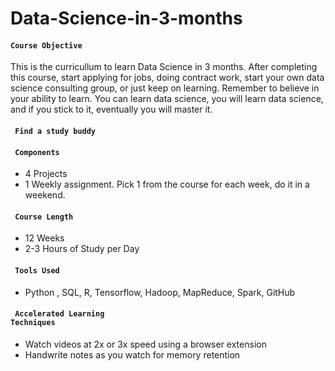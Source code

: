 # Data-Science-in-3-months

#### <code>Course Objective</code> 

This is the curricullum to learn Data Science in 3 months.
After completing this course, start applying for jobs, doing contract work, start your own data science consulting group, or just keep on learning. Remember to believe in your ability to learn. You can learn data science, you will learn data science, and if you stick to it, eventually you will master it.

#### <code> Find a study buddy </code>




#### <code> Components </code>

* 4 Projects 
* 1 Weekly assignment. Pick 1 from the course for each week, do it in a weekend.

#### <code> Course Length </code>

* 12 Weeks
* 2-3 Hours of Study per Day

#### <code> Tools Used </code>

* Python , SQL, R, Tensorflow, Hadoop, MapReduce, Spark, GitHub

#### <code> Accelerated Learning Techniques</code>

* Watch videos at 2x or 3x speed using a browser extension
* Handwrite notes as you watch for memory retention
